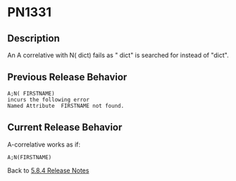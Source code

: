 # PN1331

<PageHeader />

## Description  

An A correlative with N( dict) fails as " dict" is searched for instead of "dict".

## Previous Release Behavior

```
A;N( FIRSTNAME)
incurs the following error
Named Attribute  FIRSTNAME not found.
```

## Current Release Behavior

A-correlative works as if:

```
A;N(FIRSTNAME)
```

Back to [5.8.4 Release Notes](./../README.md)

<PageFooter />
